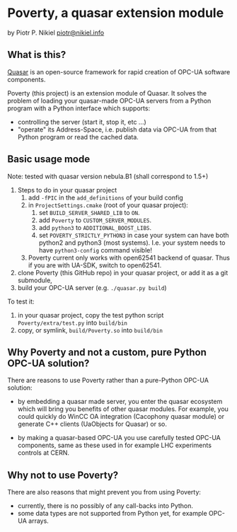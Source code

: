 Poverty, a quasar extension module
==================================

by Piotr P. Nikiel <piotr@nikiel.info>

What is this?
-------------

[Quasar](https://github.com/quasar-team/quasar) is an open-source framework for rapid creation
of OPC-UA software components.

Poverty (this project) is an extension module of Quasar.
It solves the problem of loading your quasar-made OPC-UA servers from a Python program with
a Python interface which supports:

* controlling the server (start it, stop it, etc ...)
* "operate" its Address-Space, i.e. publish data via OPC-UA from that Python program or read the
cached data.

Basic usage mode
----------------

Note: tested with quasar version nebula.B1 (shall correspond to 1.5+)

1. Steps to do in your quasar project
   1. add `-fPIC` in the `add_definitions` of your build config
   1. in `ProjectSettings.cmake` (root of your quasar project):
      1. set `BUILD_SERVER_SHARED_LIB` to `ON`.
      1. add `Poverty` to `CUSTOM_SERVER_MODULES`.
      1. add `python3` to `ADDITIONAL_BOOST_LIBS`.
      1. set `POVERTY_STRICTLY_PYTHON3` in case your system can have both python2 and python3 (most      systems). I.e. your system needs to have `python3-config` command visible!
   1. Poverty current only works with open62541 backend of quasar. Thus if you are with UA-SDK, switch to open62541.
1. clone Poverty (this GitHub repo) in your quasar project, or add it as a git submodule,
1. build your OPC-UA server (e.g. `./quasar.py build`)

To test it:

1. in your quasar project, copy the test python script `Poverty/extra/test.py` into `build/bin`
2. copy, or symlink, `build/Poverty.so` into `build/bin`




Why Poverty and not a custom, pure Python OPC-UA solution?
----------------------------------------------------------

There are reasons to use Poverty rather than a pure-Python OPC-UA solution:

* by embedding a quasar made server, you enter the quasar ecosystem which will bring you benefits of
other quasar modules. For example, you could quickly do WinCC OA integration (Cacophony quasar module)
or generate C++ clients (UaObjects for Quasar) or so.

* by making a quasar-based OPC-UA you use carefully tested OPC-UA components, same as these used
in for example LHC experiments controls at CERN.

Why not to use Poverty?
-----------------------

There are also reasons that might prevent you from using Poverty:

* currently, there is no possibly of any call-backs into Python.
* some data types are not supported from Python yet, for example OPC-UA arrays.
